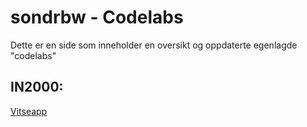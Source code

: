 # sondrbw - Codelabs

Dette er en side som inneholder en oversikt og oppdaterte egenlagde "codelabs"

## IN2000:
[Vitseapp](https://pages.github.uio.no/sondrbw/codelabs/codelab-vitseapp/)
